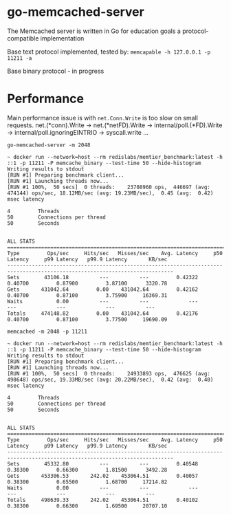 # go-memcached-server

The Memcached server is written in Go for education goals a protocol-compatible implementation

Base text protocol implemented, tested by: `memcapable -h 127.0.0.1 -p 11211 -a`

Base binary protocol - in progress

# Performance

Main performance issue is with `net.Conn.Write` is too slow on small requests.
net.(*conn).Write -> net.(*netFD).Write -> internal/poll.(*FD).Write -> internal/poll.ignoringEINTRIO -> syscall.write ...

`go-memcached-server -m 2048`
```
~ docker run --network=host --rm redislabs/memtier_benchmark:latest -h ::1 -p 11211 -P memcache_binary --test-time 50 --hide-histogram
Writing results to stdout
[RUN #1] Preparing benchmark client...
[RUN #1] Launching threads now...
[RUN #1 100%,  50 secs]  0 threads:    23708960 ops,  446697 (avg:  474144) ops/sec, 18.12MB/sec (avg: 19.23MB/sec),  0.45 (avg:  0.42) msec latency

4         Threads
50        Connections per thread
50        Seconds


ALL STATS
============================================================================================================================
Type         Ops/sec     Hits/sec   Misses/sec    Avg. Latency     p50 Latency     p99 Latency   p99.9 Latency       KB/sec
----------------------------------------------------------------------------------------------------------------------------
Sets        43106.18          ---          ---         0.42322         0.40700         0.87900         3.87100      3320.78
Gets       431042.64         0.00    431042.64         0.42162         0.40700         0.87100         3.75900     16369.31
Waits           0.00          ---          ---             ---             ---             ---             ---          ---
Totals     474148.82         0.00    431042.64         0.42176         0.40700         0.87100         3.77500     19690.09
```

`memcached -m 2048 -p 11211`
```
~ docker run --network=host --rm redislabs/memtier_benchmark:latest -h ::1 -p 11211 -P memcache_binary --test-time 50 --hide-histogram
Writing results to stdout
[RUN #1] Preparing benchmark client...
[RUN #1] Launching threads now...
[RUN #1 100%,  50 secs]  0 threads:    24933893 ops,  476625 (avg:  498648) ops/sec, 19.33MB/sec (avg: 20.22MB/sec),  0.42 (avg:  0.40) msec latency

4         Threads
50        Connections per thread
50        Seconds


ALL STATS
============================================================================================================================
Type         Ops/sec     Hits/sec   Misses/sec    Avg. Latency     p50 Latency     p99 Latency   p99.9 Latency       KB/sec
----------------------------------------------------------------------------------------------------------------------------
Sets        45332.80          ---          ---         0.40548         0.38300         0.66300         1.81500      3492.28
Gets       453306.53       242.02    453064.51         0.40057         0.38300         0.65500         1.68700     17214.82
Waits           0.00          ---          ---             ---             ---             ---             ---          ---
Totals     498639.33       242.02    453064.51         0.40102         0.38300         0.66300         1.69500     20707.10
```
